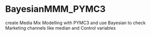 # BayesianMMM_PYMC3
create Media Mix Modelling with PYMC3 and use Bayesian to check Marketing channels like median and Control variables
